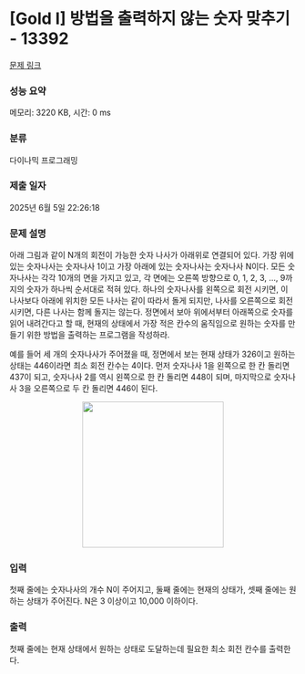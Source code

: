 # [Gold I] 방법을 출력하지 않는 숫자 맞추기 - 13392 

[문제 링크](https://www.acmicpc.net/problem/13392) 

### 성능 요약

메모리: 3220 KB, 시간: 0 ms

### 분류

다이나믹 프로그래밍

### 제출 일자

2025년 6월 5일 22:26:18

### 문제 설명

<p>아래 그림과 같이 N개의 회전이 가능한 숫자 나사가 아래위로 연결되어 있다. 가장 위에 있는 숫자나사는 숫자나사 1이고 가장 아래에 있는 숫자나사는 숫자나사 N이다. 모든 숫자나사는 각각 10개의 면을 가지고 있고, 각 면에는 오른쪽 방향으로 0, 1, 2, 3, …, 9까지의 숫자가 하나씩 순서대로 적혀 있다. 하나의 숫자나사를 왼쪽으로 회전 시키면, 이 나사보다 아래에 위치한 모든 나사는 같이 따라서 돌게 되지만, 나사를 오른쪽으로 회전시키면, 다른 나사는 함께 돌지는 않는다. 정면에서 보아 위에서부터 아래쪽으로 숫자를 읽어 내려간다고 할 때, 현재의 상태에서 가장 적은 칸수의 움직임으로 원하는 숫자를 만들기 위한 방법을 출력하는 프로그램을 작성하라.</p>

<p>예를 들어 세 개의 숫자나사가 주어졌을 때, 정면에서 보는 현재 상태가 326이고 원하는 상태는 446이라면 최소 회전 칸수는 4이다. 먼저 숫자나사 1을 왼쪽으로 한 칸 돌리면 437이 되고, 숫자나사 2를 역시 왼쪽으로 한 칸 돌리면 448이 되며, 마지막으로 숫자나사 3을 오른쪽으로 두 칸 돌리면 446이 된다.</p>

<p style="text-align: center;"><img alt="" src="https://upload.acmicpc.net/62a0dbc7-5004-46d4-824d-12b434a3b71d/-/preview/" style="width: 248px; height: 256px;"></p>

### 입력 

 <p>첫째 줄에는 숫자나사의 개수 N이 주어지고, 둘째 줄에는 현재의 상태가, 셋째 줄에는 원하는 상태가 주어진다. N은 3 이상이고 10,000 이하이다.</p>

### 출력 

 <p>첫째 줄에는 현재 상태에서 원하는 상태로 도달하는데 필요한 최소 회전 칸수를 출력한다.</p>

